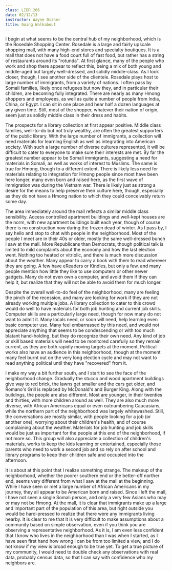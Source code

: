 ```yaml
---  
class: LIBR 266  
date: 02/12/13
instructor: Wayne Disher
title: Going Walkabout
...
```


I begin at what seems to be the central hub of my neighborhood, which is the Rosedale Shopping Center.
Rosedale is a large and fairly upscale shopping mall, with many high-end stores and specialty boutiques.
It is a mall that does not have a food court full of fast food, but rather has a string of restaurants around its "rotunda".
At first glance, many of the people who work and shop there appear to reflect this, being a mix of both young and middle-aged but largely well-dressed, and solidly middle-class.
As I look closer, though, I see another side of the clientele.
Rosedale plays host to large number of immigrants, from a variety of nations.
I often pass by Somali families, likely once refugees but now they, and in particular their children, are becoming fully integrated.
There are nearly as many Hmong shoppers and employees, as well as quite a number of people from India, China, or Egypt.
I can sit in one place and hear half a dozen languages at any given time.
Still, most of the shopper, whatever their nation of origin, seem just as solidly middle class in their dress and habits.

The prospects for a library collection at first appear positive.
Middle class families, well-to-do but not truly wealthy, are often the greatest supporters of the public library.
With the large number of immigrants, a collection will need materials for learning English as well as integrating into American society.
With such a large number of diverse cultures represented, it will be difficult to cater to everyone to make sure their interests are met.
By far the greatest number appear to be Somali immigrants, suggesting a need for materials in Somali, as well as works of interest to Muslims.
The same is true for Hmong, though to a different extent.
There is likely less need for materials relating to integration for Hmong people since most have been here longer, many even born and raised here, as the first wave of immigration was during the Vietnam war.
There is likely just as strong a desire for the means to help preserve their culture here, though, especially as they do not have a Hmong nation to which they could conceivably return some day.

The area immediately around the mall reflects a similar middle class sensibility.
Access controlled apartment buildings and well-kept houses are the norm, with new apartment buildings built each year, though of course there is no construction now during the frozen dead of winter.
As I pass by, I say hello and stop to chat with people in the neighborhood.
Most of the people I meet are in their 40s or older, mostly the same well-dressed bunch I saw at the mall.
More Republicans than Democrats, though political talk is limited to mild complaints about the economy and how the last election went.
Nothing too heated or vitriolic, and there is much more discussion about the weather.
Many appear to carry a book with them to read wherever they are going.
A few have eReaders or Kindles, but only a few, and many people mention how little they like to use computers or other newer gadgets.
Many do not even own a computer, and avoid them if they can help it, but realize that they will not be able to avoid them for much longer.

Despite the overall well-to-do feel of the neighborhood, many are feeling the pinch of the recession, and many are looking for work if they are not already working multiple jobs.
A library collection to cater to this crowd would do well to have materials for both job hunting and current job skills.
Computer skills are a particularly large need, though for now many do not want to admit it.
Many locals need, or soon will need, help learning even basic computer use.
Many feel embarrassed by this need, and would not appreciate anything that seems to be condescending or with too much blatant hand-holding, but they do recognize their own need.
Any kind of job or skill based materials will need to be monitored carefully so they remain current, as they are both rapidly moving targets at the moment.
Political works also have an audience in this neighborhood, though at the moment many feel burnt out on the very long election cycle and may not want to read anything political until they have "recovered" from it.

I make my way a bit further south, and I start to see the face of the neighborhood change.
Gradually the stucco and wood apartment buildings give way to red brick, the lawns get smaller and the cars get older, and Romano's Grill is replaced by McDonald's and Burger King.
Along with the buildings, the people are also different.
Most are younger, in their twenties and thirties, with more children around as well.
They are also much more diverse, with African Americans equal or even outnumbering Caucasians, while the northern part of the neighborhood was largely whitewashed.
Still, the conversations are mostly similar, with people looking for a job (or another one), worrying about their children's health, and of course complaining about the weather.
Materials for job hunting and job skills would be just as important for the people at this end of the neighborhood, if not more so.
This group will also appreciate a collection of children's materials, works to keep the kids learning or entertained, especially those parents who need to work a second job and so rely on after school and library programs to keep their children safe and occupied into the afternoon.

It is about at this point that I realize something strange.
The makeup of the neighborhood, whether the poorer southern end or the better-off norther end, seems very different from what I saw at the mall at the beginning.
While I have seen or met a large number of African Americans in my journey, they all appear to be American born and raised.
Since I left the mall, I have not seen a single Somali person, and only a very few Asians who may or may not be Hmong.
At the mall, it is clear that immigrants make up a large and important part of the population of this area, but right outside you would be hard-pressed to realize that there were any immigrants living nearby.
It is clear to me that it is very difficult to make assumptions about a community based on simple observation, even if you think you are observing a representative neighborhood.
As it is, I am even less confident that I know who lives in the neighborhood than I was when I started, as I have seen first hand how wrong I can be from too limited a view, and I do not know if my view is broad enough to be true yet.
To get a true picture of my community, I would need to double check any observations with real data, probably census data, so that I can say with confidence who my neighbors are.

